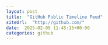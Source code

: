 ```yaml
---
layout: post
title:  "GitHub Public Timeline Feed"
siteUrl:  "http://github.com/"
date:  2025-02-09 11:45:15+00:00
categories: github
---
```

